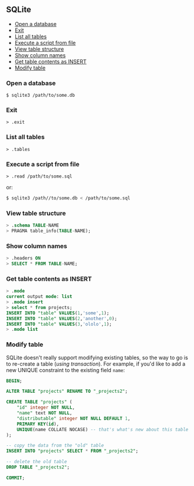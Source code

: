## SQLite

<!-- MarkdownTOC -->

- [Open a database](#open-a-database)
- [Exit](#exit)
- [List all tables](#list-all-tables)
- [Execute a script from file](#execute-a-script-from-file)
- [View table structure](#view-table-structure)
- [Show column names](#show-column-names)
- [Get table contents as INSERT](#get-table-contents-as-insert)
- [Modify table](#modify-table)

<!-- /MarkdownTOC -->

### Open a database

```
$ sqlite3 /path/to/some.db
```

### Exit

```
> .exit
```

### List all tables

```
> .tables
```

### Execute a script from file

```
> .read /path/to/some.sql
```

or:

``` sh
$ sqlite3 /path//to/some.db < /path/to/some.sql
```

### View table structure

``` sql
> .schema TABLE-NAME
> PRAGMA table_info(TABLE-NAME);
```

### Show column names

``` sql
> .headers ON
> SELECT * FROM TABLE-NAME;
```

### Get table contents as INSERT

``` sql
> .mode
current output mode: list
> .mode insert
> select * from projects;
INSERT INTO "table" VALUES(1,'some',1);
INSERT INTO "table" VALUES(2,'another',0);
INSERT INTO "table" VALUES(3,'ololo',1);
> .mode list
```

### Modify table

SQLite doesn't really support modifying existing tables, so the way to go is to re-create a table (*using transaction*). For example, if you'd like to add a new UNIQUE constraint to the existing field `name`:

``` sql
BEGIN;

ALTER TABLE "projects" RENAME TO "_projects2";

CREATE TABLE "projects" (
    "id" integer NOT NULL,
    "name" text NOT NULL,
    "distributable" integer NOT NULL DEFAULT 1,
    PRIMARY KEY(id),
    UNIQUE(name COLLATE NOCASE) -- that's what's new about this table
);

-- copy the data from the "old" table
INSERT INTO "projects" SELECT * FROM "_projects2";

-- delete the old table
DROP TABLE "_projects2";

COMMIT;
```

